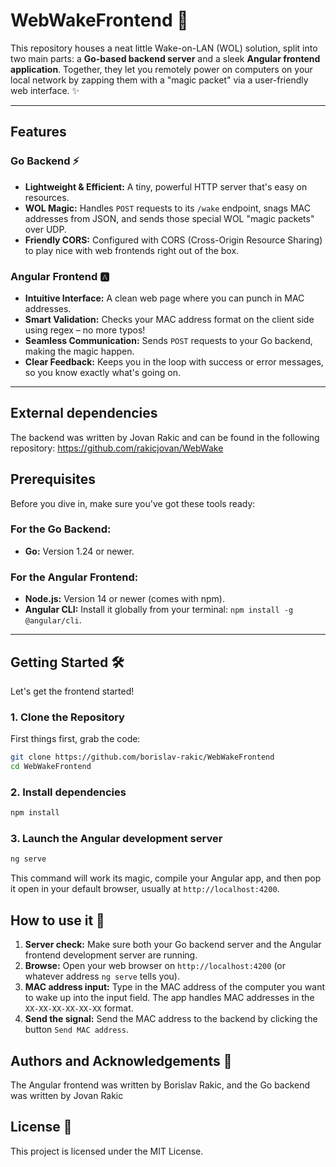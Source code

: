 # WebWakeFrontend 🚀

This repository houses a neat little Wake-on-LAN (WOL) solution, split into two main parts: a **Go-based backend server** and a sleek **Angular frontend application**. Together, they let you remotely power on computers on your local network by zapping them with a "magic packet" via a user-friendly web interface. ✨

---

## Features 

### Go Backend ⚡️
* **Lightweight & Efficient:** A tiny, powerful HTTP server that's easy on resources.
* **WOL Magic:** Handles `POST` requests to its `/wake` endpoint, snags MAC addresses from JSON, and sends those special WOL "magic packets" over UDP.
* **Friendly CORS:** Configured with CORS (Cross-Origin Resource Sharing) to play nice with web frontends right out of the box.

### Angular Frontend 🅰️
* **Intuitive Interface:** A clean web page where you can punch in MAC addresses.
* **Smart Validation:** Checks your MAC address format on the client side using regex – no more typos!
* **Seamless Communication:** Sends `POST` requests to your Go backend, making the magic happen.
* **Clear Feedback:** Keeps you in the loop with success or error messages, so you know exactly what's going on.

---

## External dependencies

The backend was written by Jovan Rakic and can be found in the following repository:
https://github.com/rakicjovan/WebWake

## Prerequisites

Before you dive in, make sure you've got these tools ready:

### For the Go Backend:
* **Go:** Version 1.24 or newer.

### For the Angular Frontend:
* **Node.js:** Version 14 or newer (comes with npm).
* **Angular CLI:** Install it globally from your terminal: `npm install -g @angular/cli`.

---

## Getting Started 🛠️

Let's get the frontend started!

### 1. Clone the Repository

First things first, grab the code:

```bash
git clone https://github.com/borislav-rakic/WebWakeFrontend
cd WebWakeFrontend
```

### 2. Install dependencies

```bash
npm install
```

### 3. Launch the Angular development server

```bash
ng serve
```

This command will work its magic, compile your Angular app, and then pop it open in your default browser, usually at `http://localhost:4200`.

## How to use it 🚀

1. <b>Server check:</b> Make sure both your Go backend server and the Angular frontend development server are running.
2. <b>Browse:</b> Open your web browser on `http://localhost:4200` (or whatever address `ng serve` tells you).
3. <b>MAC address input:</b> Type in the MAC address of the computer you want to wake up into the input field. The app handles MAC addresses in the `XX-XX-XX-XX-XX-XX` format.
4. <b>Send the signal:</b> Send the MAC address to the backend by clicking the button `Send MAC address`.

## Authors and Acknowledgements 📕

The Angular frontend was written by Borislav Rakic, and the Go backend was written by Jovan Rakic

## License 📜

This project is licensed under the MIT License.